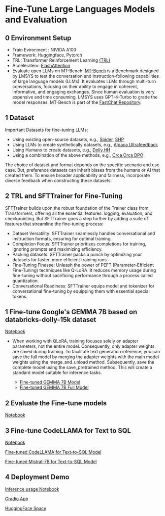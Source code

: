 # Fine-Tune Large Languages Models and Evaluation
##  0 Environment Setup
- Train Evironment : NIVIDA A100
- Framework: Huggingface, Pytorch
- TRL: Transformer Reinforcement Learning [(TRL)](https://github.com/huggingface/trl)
- Accelerateor: [FlashAttention](https://github.com/Dao-AILab/flash-attention/tree/main)
- Evaluate open LLMs on MT-Bench: [MT-Bench](https://github.com/lm-sys/FastChat/blob/main/fastchat/llm_judge/README.md) is a Benchmark designed by LMSYS to test the conversation and instruction-following capabilities of large language models (LLMs). It evaluates LLMs through multi-turn conversations, focusing on their ability to engage in coherent, informative, and engaging exchanges. Since human evaluation is very expensive and time consuming, LMSYS uses GPT-4-Turbo to grade the model responses. MT-Bench is part of the [FastChat Repository](https://github.com/lm-sys/FastChat/blob/main/fastchat/llm_judge/README.md).


##  1 Dataset
Important Datasets for fine-tuning LLMs:
- Using existing open-source datasets, e.g., [Spider](https://huggingface.co/datasets/spider), [SHP](https://huggingface.co/datasets/stanfordnlp/SHP)
- Using LLMs to create synthetically datasets, e.g., [Alpaca](https://huggingface.co/datasets/tatsu-lab/alpaca),[Ultrafeedback](https://www.notion.so/9de9ac96f0f94aa5aed96361a26e8bf0?pvs=21)
- Using Humans to create datasets, e.g., [Dolly](https://huggingface.co/datasets/databricks/databricks-dolly-15k),[HH](https://www.notion.so/SageMaker-bi-weekly-sync-0be2e6ba876a4599b4c0da2681dfb78f?pvs=21)
- Using a combination of the above methods, e.g., [Orca](https://huggingface.co/datasets/Open-Orca/OpenOrca),[Orca DPO](https://huggingface.co/datasets/Intel/orca_dpo_pairs)

The choice of dataset and format depends on the specific scenario and use case. But, preference datasets can inherit biases from the humans or AI that created them. To ensure broader applicability and fairness, incorporate diverse feedback when constructing these datasets.

## 2 TRL and SFTTrainer for Fine-Tuning

SFTTrainer builds upon the robust foundation of the Trainer class from Transformers, offering all the essential features: logging, evaluation, and checkpointing. But SFTTrainer goes a step further by adding a suite of features that streamline the fine-tuning process:

- Dataset Versatility: SFTTrainer seamlessly handles conversational and instruction formats, ensuring for optimal training.
- Completion Focus: SFTTrainer prioritizes completions for training, ignoring prompts and maximizing efficiency.
- Packing datasets: SFTTrainer packs a punch by optimizing your datasets for faster, more efficient training runs.
- Fine-Tuning Finesse: Unleash the power of PEFT (Parameter-Efficient Fine-Tuning) techniques like Q-LoRA. It reduces memory usage during fine-tuning without sacrificing performance through a process called quantization.
- Conversational Readiness: SFTTrainer equips model and tokenizer for conversational fine-tuning by equipping them with essential special tokens.

##  1 Fine-tune Google's GEMMA 7B based on databricks-dolly-15k dataset 
[Notebook](https://github.com/Pyligent/finetune-LLM/blob/main/Gemma7B_Fine_Tuning.ipynb)


- When working with QLoRA, training focuses solely on adapter parameters, not the entire model. Consequently, only adapter weights are saved during training. To facilitate text generation inference, you can save the full model by merging the adapter weights with the main model weights using the merge_and_unload method. Subsequently, save the complete model using the save_pretrained method. This will create a standard model suitable for inference tasks.  

    - [Fine-tuned GEMMA 7B Model](https://huggingface.co/jinhybr/gemma-7b-Dolly15k-chatml)  
    - [Fine-tuned GEMMA 7B Full Model](https://huggingface.co/jinhybr/gemma-7b-Dolly15k-full-chatml)

## 2 Evaluate the Fine-tune models

[Notebook](https://github.com/Pyligent/finetune-LLM/blob/main/Evaluation.ipynb)

## 3 Fine-tune CodeLLAMA for Text to SQL 

[Notebook](https://github.com/Pyligent/finetune-LLM/blob/main/Fine-Tuning%20codellama.ipynb)

[Fine-tuned CodeLLAMA for Text-to-SQL Model](https://huggingface.co/jinhybr/code-llama-7b-text-to-sql)

[Fine-tuned Mistral-7B for Text-to-SQL Model](https://huggingface.co/jinhybr/Mistral-7B-v0.1-text-to-sql)
##  4 Deployment Demo

[Inference usage Notebook](https://github.com/Pyligent/finetune-LLM/blob/main/deploy.ipynb)

[Gradio App](https://github.com/Pyligent/finetune-LLM/blob/main/app.py)

[HuggingFace Space](https://huggingface.co/spaces/jinhybr/finetune-code-llama-7b-Text-to-SQL-Demo)
 
